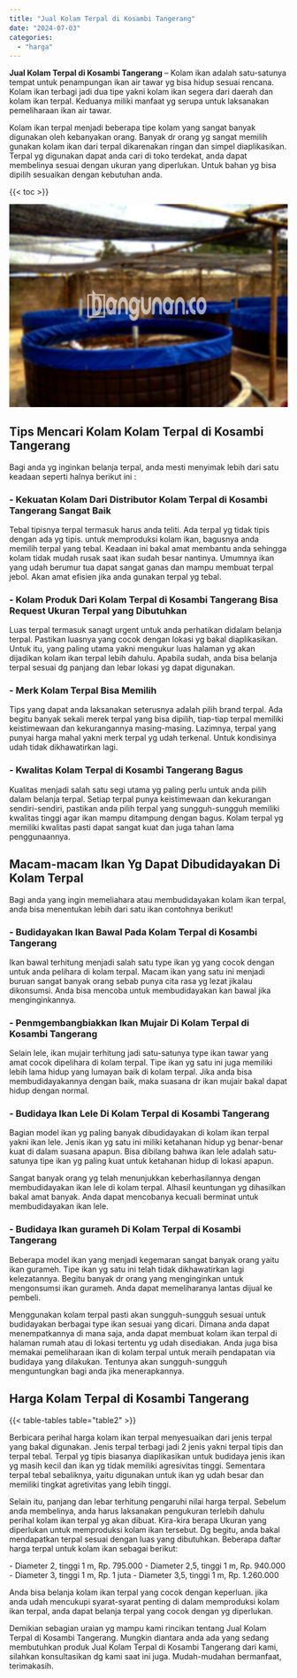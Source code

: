 ```yaml
---
title: "Jual Kolam Terpal di Kosambi Tangerang"
date: "2024-07-03"
categories: 
  - "harga"
---
```


**Jual Kolam Terpal di Kosambi Tangerang** – Kolam ikan adalah satu-satunya tempat untuk penampungan ikan air tawar yg bisa hidup sesuai rencana. Kolam ikan terbagi jadi dua tipe yakni kolam ikan segera dari daerah dan kolam ikan terpal. Keduanya miliki manfaat yg serupa untuk laksanakan pemeliharaan ikan air tawar.

Kolam ikan terpal menjadi beberapa tipe kolam yang sangat banyak digunakan oleh kebanyakan orang. Banyak dr orang yg sangat memilih gunakan kolam ikan dari terpal dikarenakan ringan dan simpel diaplikasikan. Terpal yg digunakan dapat anda cari di toko terdekat, anda dapat membelinya sesuai dengan ukuran yang diperlukan. Untuk bahan yg bisa dipilih sesuaikan dengan kebutuhan anda.

{{< toc >}}

![Jual Kolam Terpal di Kosambi Tangerang](/images/jual-kolam-terpal-34.png)

## Tips Mencari Kolam Kolam Terpal di Kosambi Tangerang

Bagi anda yg inginkan belanja terpal, anda mesti menyimak lebih dari satu keadaan seperti halnya berikut ini :

### \- Kekuatan Kolam Dari Distributor Kolam Terpal di Kosambi Tangerang Sangat Baik

Tebal tipisnya terpal termasuk harus anda teliti. Ada terpal yg tidak tipis dengan ada yg tipis. untuk memproduksi kolam ikan, bagusnya anda memilih terpal yang tebal. Keadaan ini bakal amat membantu anda sehingga kolam tidak mudah rusak saat ikan sudah besar nantinya. Umumnya ikan yang udah berumur tua dapat sangat ganas dan mampu membuat terpal jebol. Akan amat efisien jika anda gunakan terpal yg tebal.

### \- Kolam Produk Dari Kolam Terpal di Kosambi Tangerang Bisa Request Ukuran Terpal yang Dibutuhkan

Luas terpal termasuk sanagt urgent untuk anda perhatikan didalam belanja terpal. Pastikan luasnya yang cocok dengan lokasi yg bakal diaplikasikan. Untuk itu, yang paling utama yakni mengukur luas halaman yg akan dijadikan kolam ikan terpal lebih dahulu. Apabila sudah, anda bisa belanja terpal sesuai dg panjang dan lebar lokasi yg dapat digunakan.

### \- Merk Kolam Terpal Bisa Memilih

Tips yang dapat anda laksanakan seterusnya adalah pilih brand terpal. Ada begitu banyak sekali merek terpal yang bisa dipilih, tiap-tiap terpal memiliki keistimewaan dan kekurangannya masing-masing. Lazimnya, terpal yang punyai harga mahal yakni merk terpal yg udah terkenal. Untuk kondisinya udah tidak dikhawatirkan lagi.

### \- Kwalitas Kolam Terpal di Kosambi Tangerang Bagus

Kualitas menjadi salah satu segi utama yg paling perlu untuk anda pilih dalam belanja terpal. Setiap terpal punya keistimewaan dan kekurangan sendiri-sendiri, pastikan anda pilih terpal yang sungguh-sungguh memiliki kwalitas tinggi agar ikan mampu ditampung dengan bagus. Kolam terpal yg memiliki kwalitas pasti dapat sangat kuat dan juga tahan lama penggunaannya.

## Macam-macam Ikan Yg Dapat Dibudidayakan Di Kolam Terpal

Bagi anda yang ingin memeliahara atau membudidayakan kolam ikan terpal, anda bisa menentukan lebih dari satu ikan contohnya berikut!

### \- Budidayakan Ikan Bawal Pada Kolam Terpal di Kosambi Tangerang

Ikan bawal terhitung menjadi salah satu type ikan yg yang cocok dengan untuk anda pelihara di kolam terpal. Macam ikan yang satu ini menjadi buruan sangat banyak orang sebab punya cita rasa yg lezat jikalau dikonsumsi. Anda bisa mencoba untuk membudidayakan kan bawal jika menginginkannya.

### \- Penmgembangbiakkan Ikan Mujair Di Kolam Terpal di Kosambi Tangerang

Selain lele, ikan mujair terhitung jadi satu-satunya type ikan tawar yang amat cocok dipelihara di kolam terpal. Tipe ikan yg satu ini juga memiliki lebih lama hidup yang lumayan baik di kolam terpal. Jika anda bisa membudidayakannya dengan baik, maka suasana dr ikan mujair bakal dapat hidup dengan normal.

### \- Budidaya Ikan Lele Di Kolam Terpal di Kosambi Tangerang

Bagian model ikan yg paling banyak dibudidayakan di kolam ikan terpal yakni ikan lele. Jenis ikan yg satu ini miliki ketahanan hidup yg benar-benar kuat di dalam suasana apapun. Bisa dibilang bahwa ikan lele adalah satu-satunya tipe ikan yg paling kuat untuk ketahanan hidup di lokasi apapun.

Sangat banyak orang yg telah menunjukkan keberhasilannya dengan membudidayakan ikan lele di kolam terpal. Alhasil keuntungan yg dihasilkan bakal amat banyak. Anda dapat mencobanya kecuali berminat untuk membudidayakan ikan lele.

### \- Budidaya Ikan gurameh Di Kolam Terpal di Kosambi Tangerang

Beberapa model ikan yang menjadi kegemaran sangat banyak orang yaitu ikan gurameh. Tipe ikan yg satu ini telah tidak dikhawatirkan lagi kelezatannya. Begitu banyak dr orang yang menginginkan untuk mengonsumsi ikan gurameh. Anda dapat memeliharanya lantas dijual ke pembeli.

Menggunakan kolam terpal pasti akan sungguh-sungguh sesuai untuk budidayakan berbagai type ikan sesuai yang dicari. Dimana anda dapat menempatkannya di mana saja, anda dapat membuat kolam ikan terpal di halaman rumah atau di lokasi tertentu yg udah disediakan. Anda juga bisa memakai pemeliharaan ikan di kolam terpal untuk meraih pendapatan via budidaya yang dilakukan. Tentunya akan sungguh-sungguh menguntungkan bagi anda jika menerapkannya.

## Harga Kolam Terpal di Kosambi Tangerang

{{< table-tables table="table2" >}}

Berbicara perihal harga kolam ikan terpal menyesuaikan dari jenis terpal yang bakal digunakan. Jenis terpal terbagi jadi 2 jenis yakni terpal tipis dan terpal tebal. Terpal yg tipis biasanya diaplikasikan untuk budidaya jenis ikan yg masih kecil dan ikan yg tidak memiliki agresivitas tinggi. Sementara terpal tebal sebaliknya, yaitu digunakan untuk ikan yg udah besar dan memiliki tingkat agretivitas yang lebih tinggi.

Selain itu, panjang dan lebar terhitung pengaruhi nilai harga terpal. Sebelum anda membelinya, anda harus laksanakan pengukuran terlebih dahulu perihal kolam ikan terpal yg akan dibuat. Kira-kira berapa Ukuran yang diperlukan untuk memproduksi kolam ikan tersebut. Dg begitu, anda bakal mendapatkan terpal sesuai dengan luas yang dibutuhkan. Beberapa daftar harga terpal untuk kolam ikan sebagai berikut:

\- Diameter 2, tinggi 1 m, Rp. 795.000 - Diameter 2,5, tinggi 1 m, Rp. 940.000 - Diameter 3, tinggi 1 m, Rp. 1 juta - Diameter 3,5, tinggi 1 m, Rp. 1.260.000

Anda bisa belanja kolam ikan terpal yang cocok dengan keperluan. jika anda udah mencukupi syarat-syarat penting di dalam memproduksi kolam ikan terpal, anda dapat belanja terpal yang cocok dengan yg diperlukan.

Demikian sebagian uraian yg mampu kami rincikan tentang Jual Kolam Terpal di Kosambi Tangerang. Mungkin diantara anda ada yang sedang membutuhkan produk Jual Kolam Terpal di Kosambi Tangerang dari kami, silahkan konsultasikan dg kami saat ini juga. Mudah-mudahan bermanfaat, terimakasih.
